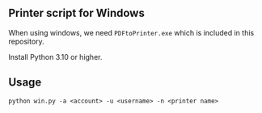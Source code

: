 ## Printer script for Windows

When using windows, we need `PDFtoPrinter.exe` which is included in this repository.

Install Python 3.10 or higher.

## Usage

```
python win.py -a <account> -u <username> -n <printer name>
```
